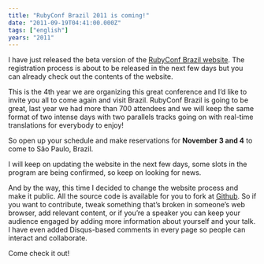 ```yaml
---
title: "RubyConf Brazil 2011 is coming!"
date: "2011-09-19T04:41:00.000Z"
tags: ["english"]
years: "2011"
---
```


<p></p>
<p></p>
<p>I have just released the beta version of the <a href="https://www.rubyconf.com.br">RubyConf Brazil website</a>. The registration process is about to be released in the next few days but you can already check out the contents of the website.</p>
<p>This is the 4th year we are organizing this great conference and I’d like to invite you all to come again and visit Brazil. RubyConf Brazil is going to be great, last year we had more than 700 attendees and we will keep the same format of two intense days with two parallels tracks going on with real-time translations for everybody to enjoy!</p>
<p>So open up your schedule and make reservations for <strong>November 3 and 4</strong> to come to São Paulo, Brazil.</p>
<p>I will keep on updating the website in the next few days, some slots in the program are being confirmed, so keep on looking for news.</p>
<p>And by the way, this time I decided to change the website process and make it public. All the source code is available for you to fork at <a href="https://github.com/akitaonrails/rubyconf2011">Github</a>. So if you want to contribute, tweak something that’s broken in someone’s web browser, add relevant content, or if you’re a speaker you can keep your audience engaged by adding more information about yourself and your talk. I have even added Disqus-based comments in every page so people can interact and collaborate.</p>
<p>Come check it out!</p>
<p></p>